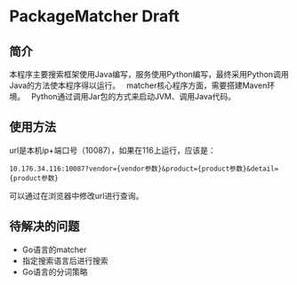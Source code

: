 # PackageMatcher Draft
## 简介
本程序主要搜索框架使用Java编写，服务使用Python编写，最终采用Python调用Java的方法使本程序得以运行。
&nbsp;
matcher核心程序方面，需要搭建Maven环境。
&nbsp;
Python通过调用Jar包的方式来启动JVM、调用Java代码。
## 使用方法
url是本机ip+端口号（10087），如果在116上运行，应该是：
```
10.176.34.116:10087?vendor={vendor参数}&product={product参数}&detail={product参数}
```
可以通过在浏览器中修改url进行查询。
## 待解决的问题
* Go语言的matcher
* 指定搜索语言后进行搜索
* Go语言的分词策略
